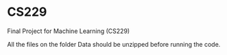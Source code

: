 # CS229
Final Project for Machine Learning (CS229)

All the files on the folder Data should be unzipped before running the code.
